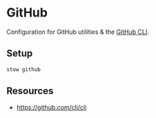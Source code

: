 # GitHub

Configuration for GitHub utilities & the
[GitHub CLI](https://github.com/cli/cli).

## Setup

```bash
stow github
```

## Resources

- https://github.com/cli/cli
